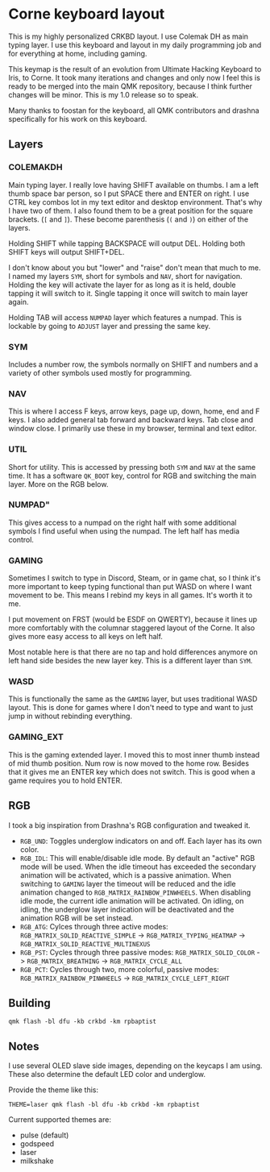 # Corne keyboard layout

This is my highly personalized CRKBD layout. I use Colemak DH as main typing layer. I use this keyboard and layout in my daily programming job and for everything at home, including gaming.

This keymap is the result of an evolution from Ultimate Hacking Keyboard to Iris, to Corne. It took many iterations and changes and only now I feel this is ready to be merged into the main QMK repository, because I think further changes will be minor. This is my 1.0 release so to speak.

Many thanks to foostan for the keyboard, all QMK contributors and drashna specifically for his work on this keyboard.

## Layers

### COLEMAKDH

Main typing layer. I really love having SHIFT available on thumbs. I am a left thumb space bar person, so I put SPACE there and ENTER on right. I use CTRL key combos lot in my text editor and desktop environment. That's why I have two of them. I also found them to be a great position for the square brackets. (`[` and `]`). These become parenthesis (`(` and `)`) on either of the layers.

Holding SHIFT while tapping BACKSPACE will output DEL. Holding both SHIFT keys will output SHIFT+DEL.

I don't know about you but "lower" and "raise" don't mean that much to me. I named my layers `SYM`, short for symbols and `NAV`, short for navigation. Holding the key will activate the layer for as long as it is held, double tapping it will switch to it. Single tapping it once will switch to main layer again.

Holding TAB will access `NUMPAD` layer which features a numpad. This is lockable by going to `ADJUST` layer and pressing the same key.

### SYM

Includes a number row, the symbols normally on SHIFT and numbers and a variety of other symbols used mostly for programming.

### NAV

This is where I access F keys, arrow keys, page up, down, home, end and F keys. I also added general tab forward and backward keys. Tab close and window close. I primarily use these in my browser, terminal and text editor.

### UTIL

Short for utility. This is accessed by pressing both `SYM` and `NAV` at the same time. It has a software `QK_BOOT` key, control for RGB and switching the main layer. More on the RGB below.

### NUMPAD"

This gives access to a numpad on the right half with some additional symbols I find useful when using the numpad. The left half has media control.

### GAMING

Sometimes I switch to type in Discord, Steam, or in game chat, so I think it's more important to keep typing functional than put WASD on where I want movement to be. This means I rebind my keys in all games. It's worth it to me.

I put movement on FRST (would be ESDF on QWERTY), because it lines up more comfortably with the columnar staggered layout of the Corne. It also gives more easy access to all keys on left half.

Most notable here is that there are no tap and hold differences anymore on left hand side besides the new layer key. This is a different layer than `SYM`.

### WASD

This is functionally the same as the `GAMING` layer, but uses traditional WASD layout. This is done for games where I don't need to type and want to just jump in without rebinding everything.

### GAMING_EXT

This is the gaming extended layer. I moved this to most inner thumb instead of mid thumb position. Num row is now moved to the home row. Besides that it gives me an ENTER key which does not switch. This is good when a game requires you to hold ENTER.

## RGB

I took a big inspiration from Drashna's RGB configuration and tweaked it.

- `RGB_UND`: Toggles underglow indicators on and off. Each layer has its own color.
- `RGB_IDL`: This will enable/disable idle mode. By default an "active" RGB mode will be used. When the idle timeout has exceeded the secondary animation will be activated, which is a passive animation. When switching to `GAMING` layer the timeout will be reduced and the idle animation changed to `RGB_MATRIX_RAINBOW_PINWHEELS`.
   When disabling idle mode, the current idle animation will be activated.
   On idling, on idling, the underglow layer indication will be deactivated and the animation RGB will be set instead.
- `RGB_ATG`: Cylces through three active modes: `RGB_MATRIX_SOLID_REACTIVE_SIMPLE` -> `RGB_MATRIX_TYPING_HEATMAP` -> `RGB_MATRIX_SOLID_REACTIVE_MULTINEXUS`
- `RGB_PST`: Cycles through three passive modes: `RGB_MATRIX_SOLID_COLOR` -> `RGB_MATRIX_BREATHING` -> `RGB_MATRIX_CYCLE_ALL`
- `RGB_PCT`: Cycles through two, more colorful, passive modes: `RGB_MATRIX_RAINBOW_PINWHEELS` -> `RGB_MATRIX_CYCLE_LEFT_RIGHT`

## Building

`qmk flash -bl dfu -kb crkbd -km rpbaptist`

## Notes

I use several OLED slave side images, depending on the keycaps I am using. These also determine the default LED color and underglow.

Provide the theme like this:

`THEME=laser qmk flash -bl dfu -kb crkbd -km rpbaptist`

Current supported themes are:

- pulse (default)
- godspeed
- laser
- milkshake
